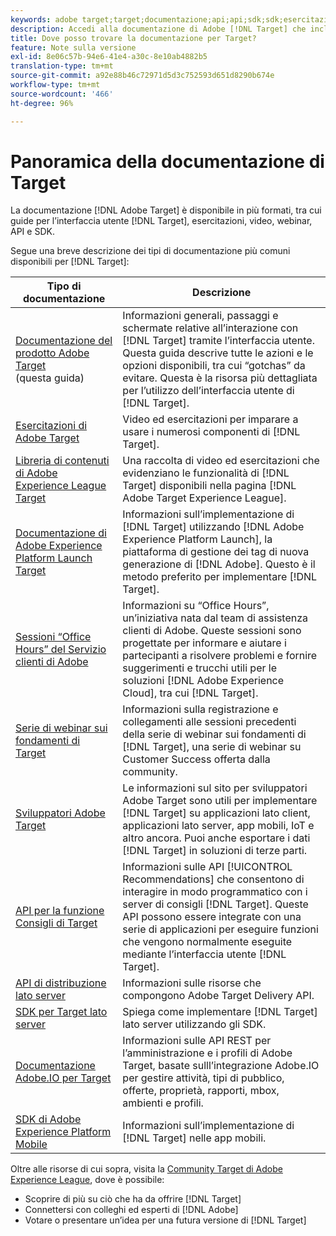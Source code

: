 ```yaml
---
keywords: adobe target;target;documentazione;api;api;sdk;sdk;esercitazioni;doc;documentazione
description: Accedi alla documentazione di Adobe [!DNL Target] che include aiuto online, esercitazioni, video e documentazione per gli sviluppatori (SDK, API e librerie JavaScript).
title: Dove posso trovare la documentazione per Target?
feature: Note sulla versione
exl-id: 8e06c57b-94e6-41e4-a30c-8e10ab4882b5
translation-type: tm+mt
source-git-commit: a92e88b46c72971d5d3c752593d651d8290b674e
workflow-type: tm+mt
source-wordcount: '466'
ht-degree: 96%

---
```


# Panoramica della documentazione di Target

La documentazione [!DNL Adobe Target] è disponibile in più formati, tra cui guide per l’interfaccia utente [!DNL Target], esercitazioni, video, webinar, API e SDK.

Segue una breve descrizione dei tipi di documentazione più comuni disponibili per [!DNL Target]:

| Tipo di documentazione | Descrizione |
| --- | --- |
| [Documentazione del prodotto Adobe Target](/help/target-home.md)<br> (questa guida) | Informazioni generali, passaggi e schermate relative all’interazione con [!DNL Target] tramite l’interfaccia utente. Questa guida descrive tutte le azioni e le opzioni disponibili, tra cui “gotchas” da evitare. Questa è la risorsa più dettagliata per l’utilizzo dell’interfaccia utente di [!DNL Target]. |
| [Esercitazioni di Adobe Target](https://experienceleague.adobe.com/docs/target-learn/tutorials/overview.html?lang=it) | Video ed esercitazioni per imparare a usare i numerosi componenti di [!DNL Target]. |
| [Libreria di contenuti di Adobe Experience League Target](https://guided.adobe.com/#recommended/solutions/target) | Una raccolta di video ed esercitazioni che evidenziano le funzionalità di [!DNL Target] disponibili nella pagina [!DNL Adobe Target Experience League]. |
| [Documentazione di Adobe Experience Platform Launch Target](/help/c-implementing-target/c-implementing-target-for-client-side-web/how-to-deployatjs/cmp-implementing-target-using-adobe-launch.md) | Informazioni sull’implementazione di [!DNL Target] utilizzando [!DNL Adobe Experience Platform Launch], la piattaforma di gestione dei tag di nuova generazione di [!DNL Adobe]. Questo è il metodo preferito per implementare [!DNL Target]. |
| [Sessioni “Office Hours” del Servizio clienti di Adobe](/help/cmp-resources-and-contact-information.md#concept_58EA30379D3B48C4848BA2A8C464A5B7) | Informazioni su “Office Hours”, un’iniziativa nata dal team di assistenza clienti di Adobe. Queste sessioni sono progettate per informare e aiutare i partecipanti a risolvere problemi e fornire suggerimenti e trucchi utili per le soluzioni [!DNL Adobe Experience Cloud], tra cui [!DNL Target]. |
| [Serie di webinar sui fondamenti di Target](https://landing.adobe.com/acs/2018/na/adobe-target/registration.html) | Informazioni sulla registrazione e collegamenti alle sessioni precedenti della serie di webinar sui fondamenti di [!DNL Target], una serie di webinar su Customer Success offerta dalla community. |
| [Sviluppatori Adobe Target](http://developers.adobetarget.com/) | Le informazioni sul sito per sviluppatori Adobe Target sono utili per implementare [!DNL Target] su applicazioni lato client, applicazioni lato server, app mobili, IoT e altro ancora. Puoi anche esportare i dati [!DNL Target] in soluzioni di terze parti. |
| [API per la funzione Consigli di Target](https://developers.adobetarget.com/api/recommendations/) | Informazioni sulle API [!UICONTROL Recommendations] che consentono di interagire in modo programmatico con i server di consigli [!DNL Target]. Queste API possono essere integrate con una serie di applicazioni per eseguire funzioni che vengono normalmente eseguite mediante l’interfaccia utente [!DNL Target]. |
| [API di distribuzione lato server](https://developers.adobetarget.com/api/delivery-api/) | Informazioni sulle risorse che compongono Adobe Target Delivery API. |
| [SDK per Target lato server](https://adobetarget-sdks.gitbook.io/docs/) | Spiega come implementare [!DNL Target] lato server utilizzando gli SDK. |
| [Documentazione Adobe.IO per Target](http://developers.adobetarget.com/api/#introduction) | Informazioni sulle API REST per l’amministrazione e i profili di Adobe Target, basate sulll’integrazione Adobe.IO per gestire attività, tipi di pubblico, offerte, proprietà, rapporti, mbox, ambienti e profili. |
| [SDK di Adobe Experience Platform Mobile](https://aep-sdks.gitbook.io/docs/using-mobile-extensions/adobe-target) | Informazioni sull’implementazione di [!DNL Target] nelle app mobili. |

Oltre alle risorse di cui sopra, visita la [Community Target di Adobe Experience League](https://experienceleaguecommunities.adobe.com/t5/adobe-target/ct-p/adobe-target-community), dove è possibile:

* Scoprire di più su ciò che ha da offrire [!DNL Target]
* Connettersi con colleghi ed esperti di [!DNL Adobe]
* Votare o presentare un’idea per una futura versione di [!DNL Target]
